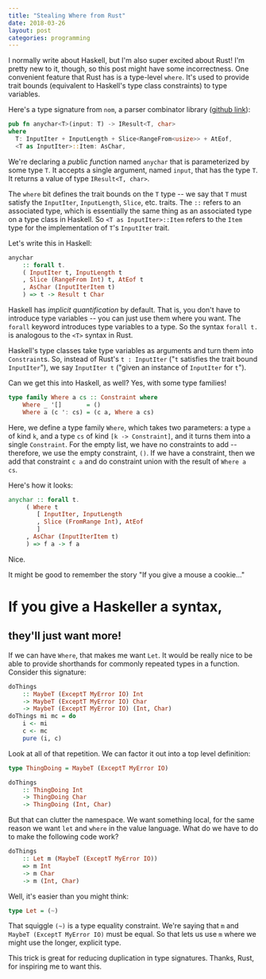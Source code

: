 ```yaml
---
title: "Stealing Where from Rust"
date: 2018-03-26
layout: post
categories: programming
---
```


I normally write about Haskell, but I'm also super excited about Rust!
I'm pretty new to it, though, so this post might have some incorrectness.
One convenient feature that Rust has is a type-level `where`.
It's used to provide trait bounds (equivalent to Haskell's type class constraints) to type variables.

Here's a type signature from `nom`, a parser combinator library ([github link](https://github.com/Geal/nom/blob/b478db511696ddbc7ff6ee6a012dd50bc3a6789e/src/character.rs#L141-L143)):

```rust
pub fn anychar<T>(input: T) -> IResult<T, char>
where
  T: InputIter + InputLength + Slice<RangeFrom<usize>> + AtEof,
  <T as InputIter>::Item: AsChar,
```

We're declaring a *pub*lic *f*u*n*ction named `anychar` that is parameterized by some type `T`.
It accepts a single argument, named `input`, that has the type `T`.
It returns a value of type `IResult<T, char>`.

The `where` bit defines the trait bounds on the `T` type -- we say that `T` must satisfy the `InputIter`, `InputLength`, `Slice`, etc. traits.
The `::` refers to an associated type, which is essentially the same thing as an associated type on a type class in Haskell.
So `<T as InputIter>::Item` refers to the `Item` type for the implementation of `T`'s `InputIter` trait.

Let's write this in Haskell:

```haskell
anychar 
    :: forall t. 
    ( InputIter t, InputLength t
    , Slice (RangeFrom Int) t, AtEof t
    , AsChar (InputIterItem t)
    ) => t -> Result t Char
```

Haskell has *implicit quantification* by default.
That is, you don't have to introduce type variables -- you can just use them where you want.
The `forall` keyword introduces type variables to a type.
So the syntax `forall t.` is analogous to the `<T>` syntax in Rust.

Haskell's type classes take type variables as arguments and turn them into `Constraint`s.
So, instead of Rust's `t : InputIter` ("`t` satisfies the trait bound `InputIter`"), we say `InputIter t` ("given an instance of `InputIter` for `t`").

Can we get this into Haskell, as well?
Yes, with some type families!

```haskell
type family Where a cs :: Constraint where
    Where _ '[]       = ()
    Where a (c ': cs) = (c a, Where a cs)
```

Here, we define a type family `Where`, which takes two parameters: a type `a` of kind `k`, and a type `cs` of kind `[k -> Constraint]`, and it turns them into a single `Constraint`.
For the empty list, we have no constraints to add -- therefore, we use the empty constraint, `()`.
If we have a constraint, then we add that constraint `c a` and do constraint union with the result of `Where a cs`.

Here's how it looks:

```haskell
anychar :: forall t.
     ( Where t 
        [ InputIter, InputLength
        , Slice (FromRange Int), AtEof
        ]
     , AsChar (InputIterItem t)
     ) => f a -> f a
```

Nice.

It might be good to remember the story "If you give a mouse a cookie..."

# If you give a Haskeller a syntax, 

## they'll just want more!

If we can have `Where`, that makes me want `Let`.
It would be really nice to be able to provide shorthands for commonly repeated types in a function.
Consider this signature:

```haskell
doThings
    :: MaybeT (ExceptT MyError IO) Int
    -> MaybeT (ExceptT MyError IO) Char
    -> MaybeT (ExceptT MyError IO) (Int, Char)
doThings mi mc = do
    i <- mi
    c <- mc
    pure (i, c)
```

Look at all of that repetition.
We can factor it out into a top level definition:

```haskell
type ThingDoing = MaybeT (ExceptT MyError IO)

doThings
    :: ThingDoing Int
    -> ThingDoing Char
    -> ThingDoing (Int, Char)
```

But that can clutter the namespace.
We want something local, for the same reason we want `let` and `where` in the value language.
What do we have to do to make the following code work?

```haskell
doThings
    :: Let m (MaybeT (ExceptT MyError IO))
    => m Int
    -> m Char
    -> m (Int, Char)
```

Well, it's easier than you might think:

```haskell
type Let = (~)
```

That squiggle `(~)` is a type equality constraint.
We're saying that `m` and `MaybeT (ExceptT MyError IO)` must be equal.
So that lets us use `m` where we might use the longer, explicit type.

This trick is great for reducing duplication in type signatures.
Thanks, Rust, for inspiring me to want this.
